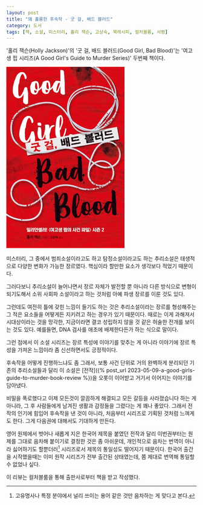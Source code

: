 ```yaml
---
layout: post
title: "꽤 훌륭한 후속작 - 굿 걸, 배드 블러드"
category: 도서
tags: [책, 소설, 미스터리, 홀리 잭슨, 고상숙, 북레시피, 컬처블룸, 서평]
---
```


'홀리 잭슨(Holly Jackson)'의
'굿 걸, 배드 블러드(Good Girl, Bad Blood)'는
'여고생 핍 시리즈(A Good Girl's Guide to Murder Series)' 두번째 책이다.

![표지](/images/a-good-girls-guide-to-murder-2-good-girl-bad-blood-book-h480.jpg)

미스터리, 그 중에서 범죄소설이라고도 하고 탐정소설이라고도 하는 추리소설은
태생적으로 다양한 변화가 가능한 장르였다.
핵심이라 할만한 요소가 생각보다 적었기 때문이다.

그러다보니 추리소설이 늘어나면서 장르 자체가 발전할 뿐 아니라
다른 방식으로 변형이 되기도해서
소위 사회파 소설이라고 하는 것처럼
아예 파생 장르를 이룬 것도 있다.

그런데도 여전히 틀에 갖힌 느낌이 들기도 하는 것은
추리소설이라는 장르를 형성해주는 그 적은 요소들을 어떻게든 지키려고 하는 경우가 있기 때문이다.
때로는 이게 과해져서 시대상이라는 것을 망각한,
지금이라면 결코 성립하지 않을 것 같은 허술한 전개를 보이는 것도 있다.
예를들면, DNA 검사를 애초에 배제한다든가 하는 식으로 말이다.

그런 점에서 이 소설 시리즈는
장르 특성에 이야기를 맞추는 게 아니라
이야기에 장르 특성을 가져온 느낌이라
좀 신선하면서도 긍정적이다.

후속작을 어떻게 진행하느냐도 좀 그래서,
보통 사건 단위로 거의 완벽하게 분리되던 기존의 추리소설들과 달리
이 소설은 [전작]({% post_url 2023-05-09-a-good-girls-guide-to-murder-book-review %})을 오롯이 이어받고
거기서 이어지는 이야기를 담아냈다.

비밀을 폭로했다고 이제 모든것이 깔끔하게 해결되고 모든 갈등을 사라졌습니다 하는 게 아니라,
그 후 사람들에게 남겨진 생활과 감정들을 그렸다는 게 꽤나 좋았다.
그래서 전작의 인기에 힘입어 후속작을 낸 것이 아니라,
처음부터 시리즈로 기획된 것처럼 느껴게도 한다.
그게 다음권에 대해서도 기대하게 만든다.

영어 원제에서 벗어나 새롭게 지은 한국어 제목을 붙였던 전작과 달리
이번권부터는 원제를 그대로 음차해 붙이기로 결정한 것은 좀 아쉬운데,
개인적으로 음차는 번역이 아니라 싫어하기도 할뿐더러[^1]
시리즈로서 제목의 통일성도 떨어지기 때문이다.
한국어 출간을 시작했을때는 이미 원작 시리즈가 전부 출간된 상태였는데,
쫌 제대로 번역해 통일할 수 없었나 싶다.

[^1]: 고유명사나 특정 분야에서 널리 쓰이는 용어 같은 것만 음차하는 게 맞다고 본다.



<div class="im im-info">
이 리뷰는 컬처블룸을 통해 출판사로부터 책을 받고 작성했다.
</div>
